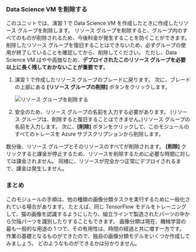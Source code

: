 ### <a name="delete-the-data-science-vm"></a>Data Science VM を削除する

このユニットでは、演習 1 で Data Science VM を作成したときに作成したリソース グループを削除します。 リソース グループを削除すると、グループ内のすべてのものが削除されるため、今後料金が発生することを防ぐことができます。 削除したリソース グループを復旧することはできないため、必ずグループの使用が終了していることを確認してから、削除してください。 ただし、Data Science VM はやや高価なため、**デプロイされたこのリソース グループを必要以上に長く残しておかないことが重要です**。

1. 演習 1 で作成したリソース グループのブレードに戻ります。 次に、ブレードの上部にある **[リソース グループの削除]** ボタンをクリックします。

    ![リソース グループを削除する](../media-draft/6-delete-resource-group.png)

1. 安全のため、リソース グループの名前を入力する必要があります。 (リソース グループは、削除すると復旧することはできません。)リソース グループの名前を入力します。 次に、**[削除]** ボタンをクリックして、このモジュールのすべてのトレースを Azure サブスクリプションから削除します。

数分後、リソース グループとそのリソースのすべてが削除されます。 **[削除]** クリックすると課金が停止するため、リソースを削除するために必要な時間に対しては課金されません。 同様に、リソースが完全かつ正常にデプロイされるまで、課金は発生しません。

### <a name="summary"></a>まとめ

このモジュールの手順は、他の種類の画像分類タスクを実行するために一般化されている場合があります。 たとえば、同じ TensorFlow モデルをトレーニングして、猫の画像を認識するようにしたり、組立ラインで製造されたパーツの中から欠陥パーツを識別したりすることもできます。 画像分類は現在、機械学習の最も一般的な用途の 1 つで、その有用性は、時間の経過と共に増す一方です。 作業の基礎となるものができたので、独自の画像分類モデルをいくつか作成してみましょう。 どのようなものができるかは分かりません。